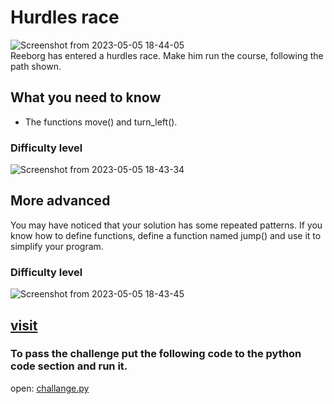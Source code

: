 # Hurdles race
![Screenshot from 2023-05-05 18-44-05](https://user-images.githubusercontent.com/96715809/236520846-f63ada72-4107-4320-9d51-f663b555eb6f.png)\
Reeborg has entered a hurdles race. Make him run the course, following the path shown.
## What you need to know
- The functions move() and turn_left().
### Difficulty level
![Screenshot from 2023-05-05 18-43-34](https://user-images.githubusercontent.com/96715809/236521528-751968a6-c9c7-4d27-bce6-5408b373d9a0.png)
## More advanced
You may have noticed that your solution has some repeated patterns. If you know how to define functions, define a function named jump() and use it to simplify your program.

### Difficulty level
![Screenshot from 2023-05-05 18-43-45](https://user-images.githubusercontent.com/96715809/236521629-89646b82-547e-48a9-9499-aed6e826f1a3.png)
## [visit](https://reeborg.ca/reeborg.html?lang=en&mode=python&menu=worlds%2Fmenus%2Freeborg_intro_en.json&name=Hurdle%201&url=worlds%2Ftutorial_en%2Fhurdle1.json)
### To pass the challenge put the following code to the python code section and run it.
open: [challange.py](https://github.com/MubarekHussen/100-Days-of-Python/blob/main/day-6/Reeborgs_Challange/challange.py)
